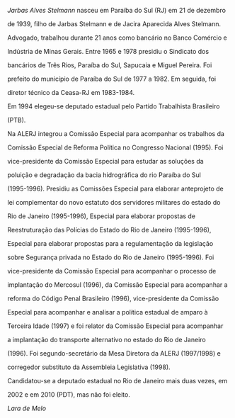 

*Jarbas Alves Stelmann* nasceu em Paraíba do Sul (RJ) em 21 de dezembro

de 1939, filho de Jarbas Stelmann e de Jacira Aparecida Alves Stelmann.



Advogado, trabalhou durante 21 anos como bancário no Banco Comércio e

Indústria de Minas Gerais. Entre 1965 e 1978 presidiu o Sindicato dos

bancários de Três Rios, Paraíba do Sul, Sapucaia e Miguel Pereira. Foi

prefeito do município de Paraíba do Sul de 1977 a 1982. Em seguida, foi

diretor técnico da Ceasa-RJ em 1983-1984.



Em 1994 elegeu-se deputado estadual pelo Partido Trabalhista Brasileiro

(PTB).



Na ALERJ integrou a Comissão Especial para acompanhar os trabalhos da

Comissão Especial de Reforma Política no Congresso Nacional (1995). Foi

vice-presidente da Comissão Especial para estudar as soluções da

poluição e degradação da bacia hidrográfica do rio Paraíba do Sul

(1995-1996). Presidiu as Comissões Especial para elaborar anteprojeto de

lei complementar do novo estatuto dos servidores militares do estado do

Rio de Janeiro (1995-1996), Especial para elaborar propostas de

Reestruturação das Polícias do Estado do Rio de Janeiro (1995-1996),

Especial para elaborar propostas para a regulamentação da legislação

sobre Segurança privada no Estado do Rio de Janeiro (1995-1996). Foi

vice-presidente da Comissão Especial para acompanhar o processo de

implantação do Mercosul (1996), da Comissão Especial para acompanhar a

reforma do Código Penal Brasileiro (1996), vice-presidente da Comissão

Especial para acompanhar e analisar a política estadual de amparo à

Terceira Idade (1997) e foi relator da Comissão Especial para acompanhar

a implantação do transporte alternativo no estado do Rio de Janeiro

(1996). Foi segundo-secretário da Mesa Diretora da ALERJ (1997/1998) e

corregedor substituto da Assembleia Legislativa (1998).



Candidatou-se a deputado estadual no Rio de Janeiro mais duas vezes, em

2002 e em 2010 (PDT), mas não foi eleito.



*Lara de Melo*



